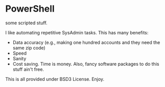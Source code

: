 # PowerShell
some scripted stuff.

I like automating repetitive SysAdmin tasks. This has many benefits:

- Data accuracy (e.g., making one hundred accounts and they need the same zip code)
- Speed
- Sanity
- Cost saving. Time is money. Also, fancy software packages to do this stuff ain't free.

This is all provided under BSD3 License.
Enjoy.
